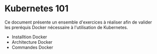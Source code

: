 # Kubernetes 101

Ce document présente un ensemble d'exercices à réaliser afin de valider les preréquis Docker nécessaire à l'utilisation de Kubernetes.


*  Installtion Docker 
*  Architecture Docker
*  Commandes Docker